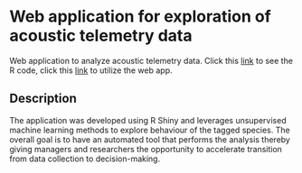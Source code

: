 # Web application for exploration of acoustic telemetry data

Web application to analyze acoustic telemetry data. Click this [link](https://github.com/dijiagberien/Web-App-For-Exploring-Telemetry-Data/blob/main/ExpFishBehav/app.R) to see the R code, click this [link](https://adogbejiagberien.shinyapps.io/ExpFishBehav/) to utilize the web app.

## Description

The application was developed using R Shiny and leverages unsupervised machine learning methods to explore behaviour of the tagged species. 
The overall goal is to have an automated tool that performs the analysis thereby giving managers and researchers the opportunity to accelerate transition from data collection to decision-making. 
